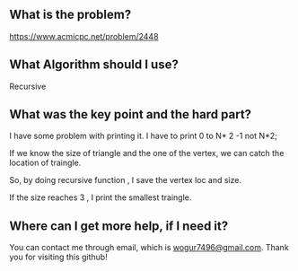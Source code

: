## What is the problem?

<https://www.acmicpc.net/problem/2448>

## What Algorithm should I use?

Recursive

## What was the key point and the hard part?

I have some problem with printing it. I have to print 0 to N* 2 -1 not N*2;

If we know the size of triangle and the one of the vertex, we can catch the location of traingle.

So, by doing recursive function , I save the vertex loc and size.

If the size reaches 3 , I print the smallest traingle.


## Where can I get more help, if I need it?

You can contact me through email, which is wogur7496@gmail.com.
Thank you for visiting this github!


